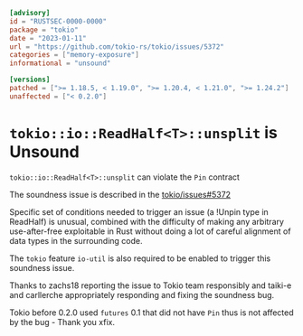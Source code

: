 ```toml
[advisory]
id = "RUSTSEC-0000-0000"
package = "tokio"
date = "2023-01-11"
url = "https://github.com/tokio-rs/tokio/issues/5372"
categories = ["memory-exposure"]
informational = "unsound"

[versions]
patched = [">= 1.18.5, < 1.19.0", ">= 1.20.4, < 1.21.0", ">= 1.24.2"]
unaffected = ["< 0.2.0"]
```

# `tokio::io::ReadHalf<T>::unsplit` is Unsound

`tokio::io::ReadHalf<T>::unsplit` can violate the `Pin` contract

The soundness issue is described in the [tokio/issues#5372](https://github.com/tokio-rs/tokio/issues/5372)

Specific set of conditions needed to trigger an issue (a !Unpin type in ReadHalf)
is unusual, combined with the difficulty of making any arbitrary use-after-free
exploitable in Rust without doing a lot of careful alignment of data types in
the surrounding code.

The `tokio` feature `io-util` is also required to be enabled to trigger this
soundness issue.

Thanks to zachs18 reporting the issue to Tokio team responsibly and taiki-e
and carllerche appropriately responding and fixing the soundness bug.

Tokio before 0.2.0 used `futures` 0.1 that did not have `Pin` thus is not
affected by the bug - Thank you xfix.
